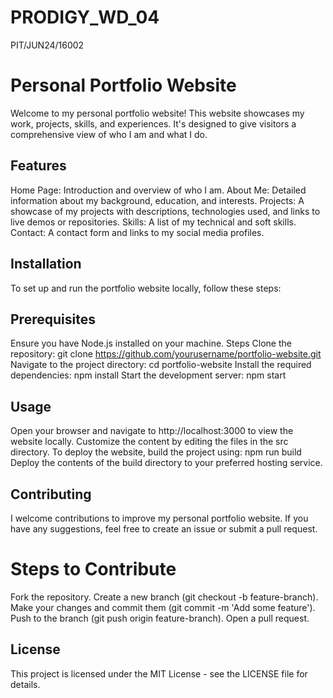 # PRODIGY_WD_04
PIT/JUN24/16002
<h1>Personal Portfolio Website</h1>

Welcome to my personal portfolio website! This website showcases my work, projects, skills, and experiences. It's designed to give visitors a comprehensive view of who I am and what I do.

## Features
Home Page: Introduction and overview of who I am.
About Me: Detailed information about my background, education, and interests.
Projects: A showcase of my projects with descriptions, technologies used, and links to live demos or repositories.
Skills: A list of my technical and soft skills.
Contact: A contact form and links to my social media profiles.
## Installation
To set up and run the portfolio website locally, follow these steps:

## Prerequisites
Ensure you have Node.js installed on your machine.
Steps
Clone the repository:
git clone https://github.com/yourusername/portfolio-website.git
Navigate to the project directory:
cd portfolio-website
Install the required dependencies:
npm install
Start the development server:
npm start
## Usage
Open your browser and navigate to http://localhost:3000 to view the website locally.
Customize the content by editing the files in the src directory.
To deploy the website, build the project using:
npm run build
Deploy the contents of the build directory to your preferred hosting service.
## Contributing
I welcome contributions to improve my personal portfolio website. If you have any suggestions, feel free to create an issue or submit a pull request.

# Steps to Contribute
Fork the repository.
Create a new branch (git checkout -b feature-branch).
Make your changes and commit them (git commit -m 'Add some feature').
Push to the branch (git push origin feature-branch).
Open a pull request.
## License
This project is licensed under the MIT License - see the LICENSE file for details.

